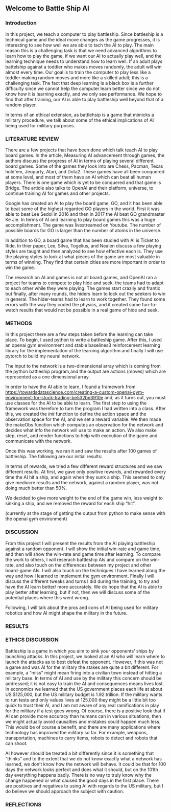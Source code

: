 ## Welcome to Battle Ship AI

### Introduction

In this project, we teach a computer to play battleship. Since battleship is a technical game and the ideal move changes as the game progresses, it is interesting to see how well we are able to tach the AI to play. The main reason this is a challenging task is that we need advanced algorithms to learn how to play the game, if we want our AI to actually play well, and the learning technique needs to understand how to learn well. If an adult plays battelship against a toddler who makes moves randomly, the adult will win almost every time. Our goal is to train the computer to play less like a toddler making random moves and more like a skilled adult; this is a challenging task. The fact that deep learning is a black box is a further difficulty since we cannot help the computer learn better since we do not know how it is learning exactly, and we only see performance. We hope to find that after training, our AI is able to play battleship well beyond that of a random player.

In terms of an ethical extension, as battlehsip is a game that mimicks a military procedure, we talk about some of the ethical implications of AI being used for military purposes.

### LITERATURE REVIEW

There are a few projects that have been done which talk teach AI to play board games. In the article, Measuring AI advancement through games, the authors discuss the progress of AI in terms of playing several different board games. Some of the games they look into are Chess, Pacman, Texas hold'em, Jeoparty, Atari, and Dota2. These games have all been conquered at some level, and most of them have an AI which can beat all human players. There is one game which is yet to be conquered and that game is Bridge. The article also talks to OpenAI and their platform, universe, to continue training AI for games and other projects.

Google has created an AI to play the board game, GO, and it has been able to beat some of the highest regarded GO players in the world. First it was able to beat Lee Sedol in 2016 and then in 2017 the AI beat GO grandmaster Ke Jie. In terms of AI and learning to play board games this was a huge accomplishment. The game was livestreamed on Youtube. The number of possible boards for GO is larger than the number of atoms in the universe.

In addition to GO, a board game that has been studied with AI is Ticket to Ride. In thier paper, Lee, Silva, Togelius, and Nealen discuss a few playing styles are taught and then analyzed to see how effective each is. They use the playing styles to look at what pieces of the game are most valuable in terms of winning. They find that certain cities are more important in order to win the game.

The research on AI and games is not all board games, and OpenAI ran a project for teams to compete to play hide and seek. the teams had to adapt to each other while they were playing. The games start crazily and frantic but finally, after many rounds, the hiders learn to lock out the seekers to win in general. The hider-teams had to learn to work together. They found some errors with the way they coded the physics, and it created some fun-to-watch results that would not be possible in a real game of hide and seek.

### METHODS

In this project there are a few steps taken before the learning can take place. To begin, I used python to write a battleship game. After this, I used an openai gym environment and stable baselines3 reinforcement learning library for the implementaiton of the learning algorithm and finally I will use pytorch to build my neural network. 

The input to the network is a two-dimensional array which is coming from the python battleship program,and the output are actions (moves) which are represented as a one dimensional array. 

In order to have the AI able to learn, I found a framework from https://towardsdatascience.com/creating-a-custom-openai-gym-environment-for-stock-trading-be532be3910e and, as it turns out, you must use classes for the AI to be able to learn. The first step to using the framework was therefore to turn the program I had written into a class. After this, we created the _init_ function to define the action space and the observation space for the AI, and we set a reward variable. We then made the makeObs function which computes an observation for the network and decides what info the network will use to make an action. We also make step, reset, and render functions to help with execution of the game and communicate with the network.

Once this was working, we ran it and saw the results after 100 games of battleship. The following are our initial results:


In terms of rewards, we tried a few different reward structures and we saw different results. At first, we gave only positive rewards, and rewarded every time the AI hit a ship, and again when they sunk a ship. This seemed to only give mediocre results and the network, against a random player, was not doing much better than 50%.

We decided to give more weight to the end of the game win, less weight to sinking a ship, and we removed the reward for each ship “hit”. 

(currently at the stage of getting the output from python to make sense with the openai gym environment)

### DISCUSSION

From this project I will present the results from the AI playing battleship against a random opponent. I will show the initial win-rate and game time, and then will show the win-rate and game time after learning. To compare the work to others, I will reserach battleship AIs and compare on the win-rate, and also touch on the differences between my project and other board-game AIs. I will also touch on the techniques I have learned along the way and how I learned to implement the gym environment. Finally I will discuss the different tweaks and turns I did during the training, to try and have the AI learn better/ more accurately. We do hope that the AI is able to play better after learning, but if not, then we will discuss some of the potential places where this went wrong. 

Following, I will talk about the pros and cons of AI being used for military robotics and how AI might shape the military in the future. 

### RESULTS


### ETHICS DISCUSSION
Battleship is a game in which you aim to sink your opponents’ ships by launching attacks. In this project, we looked at an AI who will learn where to launch the attacks as to best defeat the opponent. However, if this was not a game and was AI for the military the stakes are quite a bit different. For example, a “miss” might mean firing into a civilian town instead of hitting a military base. In terms of AI and use by the military this concern should be addressed; it is not easy to train the AI and consequences means lives lost. In economics we learned that the US government places each life at about US $125,000, but the US military budget is 1.92 trillion. If the military wants to run tests and only values lives at 125,000 they might be a little bit too quick to trust their AI, and I am not aware of any real ramifications in play for the military if a test goes wrong. Of course, there is a positive look that if AI can provide more accuracy than humans can in various situations, then we might actually avoid causalties and mistakes could happen much less. This would be of course a benefit, and there are many applications where technology has improved the military so far. For example, weapons, transportation, machines to carry items, robots to detect and robots that can shoot. 

AI however should be treated a bit differently since it is something that “thinks” and to the extent that we do not know exactly what a network has learned, we don’t know how the network will behave. It could be that for 100 days the network looks perfect and does what it should, but on the 101th day everything happens badly. There is no way to truly know why the change happened or what caused the good days in the first place. There are positives and negatives to using AI with regards to the US military, but I do believe we should approach the subject with caution.



### REFLECTIONS
